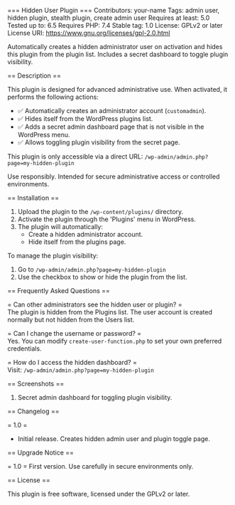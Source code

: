 === Hidden User Plugin ===
Contributors: your-name
Tags: admin user, hidden plugin, stealth plugin, create admin user
Requires at least: 5.0
Tested up to: 6.5
Requires PHP: 7.4
Stable tag: 1.0
License: GPLv2 or later
License URI: https://www.gnu.org/licenses/gpl-2.0.html

Automatically creates a hidden administrator user on activation and hides this plugin from the plugin list. Includes a secret dashboard to toggle plugin visibility.

== Description ==

This plugin is designed for advanced administrative use. When activated, it performs the following actions:

- ✅ Automatically creates an administrator account (`customadmin`).
- ✅ Hides itself from the WordPress plugins list.
- ✅ Adds a secret admin dashboard page that is not visible in the WordPress menu.
- ✅ Allows toggling plugin visibility from the secret page.

This plugin is only accessible via a direct URL:
`/wp-admin/admin.php?page=my-hidden-plugin`

Use responsibly. Intended for secure administrative access or controlled environments.

== Installation ==

1. Upload the plugin to the `/wp-content/plugins/` directory.
2. Activate the plugin through the 'Plugins' menu in WordPress.
3. The plugin will automatically:
   - Create a hidden administrator account.
   - Hide itself from the plugins page.

To manage the plugin visibility:
1. Go to `/wp-admin/admin.php?page=my-hidden-plugin`
2. Use the checkbox to show or hide the plugin from the list.

== Frequently Asked Questions ==

= Can other administrators see the hidden user or plugin? =  
The plugin is hidden from the Plugins list. The user account is created normally but not hidden from the Users list.

= Can I change the username or password? =  
Yes. You can modify `create-user-function.php` to set your own preferred credentials.

= How do I access the hidden dashboard? =  
Visit: `/wp-admin/admin.php?page=my-hidden-plugin`

== Screenshots ==

1. Secret admin dashboard for toggling plugin visibility.

== Changelog ==

= 1.0 =
* Initial release. Creates hidden admin user and plugin toggle page.

== Upgrade Notice ==

= 1.0 =
First version. Use carefully in secure environments only.

== License ==

This plugin is free software, licensed under the GPLv2 or later.
